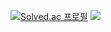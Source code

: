 [![Solved.ac 프로필](http://mazassumnida.wtf/api/v2/generate_badge?boj=august080829)](https://solved.ac/august080829)
<a href="[https://www.instagram.com/]" target="_blank"><img src="https://img.shields.io/badge/[인스타]-[E4405F]?style=flat-square&logo=[instagram]&logoColor=white"/></a>
